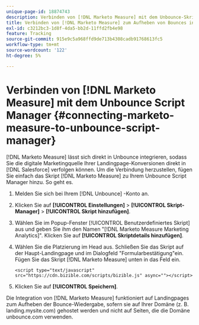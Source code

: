 ```yaml
---
unique-page-id: 18874743
description: Verbinden von [!DNL Marketo Measure] mit dem Unbounce-Skript-Manager - [!DNL Marketo Measure]
title: Verbinden von [!DNL Marketo Measure] zum Aufheben von Bounces in Script Manager
exl-id: c3212bc3-1d8f-4da5-bb2d-11ffd2fb4e98
feature: Tracking
source-git-commit: 915e9c5a968ffd9de713b4308cadb91768613fc5
workflow-type: tm+mt
source-wordcount: '122'
ht-degree: 5%

---
```


# Verbinden von [!DNL Marketo Measure] mit dem Unbounce Script Manager {#connecting-marketo-measure-to-unbounce-script-manager}

[!DNL Marketo Measure] lässt sich direkt in Unbounce integrieren, sodass Sie die digitale Marketingquelle Ihrer Landingpage-Konversionen direkt in [!DNL Salesforce] verfolgen können. Um die Verbindung herzustellen, fügen Sie einfach das Skript [!DNL Marketo Measure] zu Ihrem Unbounce Script Manager hinzu. So geht es.

1. Melden Sie sich bei Ihrem [!DNL Unbounce] -Konto an.
1. Klicken Sie auf **[!UICONTROL Einstellungen]** > **[!UICONTROL Skript-Manager]** > **[!UICONTROL Skript hinzufügen]**.
1. Wählen Sie im Popup-Fenster [!UICONTROL Benutzerdefiniertes Skript] aus und geben Sie ihm den Namen &quot;[!DNL Marketo Measure Marketing Analytics]&quot;. Klicken Sie auf **[!UICONTROL Skriptdetails hinzufügen]**.
1. Wählen Sie die Platzierung im Head aus. Schließen Sie das Skript auf der Haupt-Landingpage und im Dialogfeld &quot;Formularbestätigung&quot;ein. Fügen Sie das Skript [!DNL Marketo Measure] unten in das Feld ein.

   `<script type="text/javascript" src="https://cdn.bizible.com/scripts/bizible.js" async=""></script>`

1. Klicken Sie auf **[!UICONTROL Speichern]**.

Die Integration von [!DNL Marketo Measure] funktioniert auf Landingpages zum Aufheben der Bounce-Wiedergabe, sofern sie auf Ihrer Domäne (z. B. landing.mysite.com) gehostet werden und nicht auf Seiten, die die Domäne unbounce.com verwenden.
